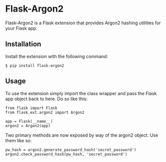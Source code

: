 # Flask-Argon2

Flask-Argon2 is a Flask extension that provides Argon2 hashing utilities for
your Flask app.

## Installation

Install the extension with the following command:

    $ pip install flask-argon2

## Usage

To use the extension simply import the class wrapper and pass the Flask app
object back to here. Do so like this:

    from flask import Flask
    from flask.ext.argon2 import Argon2

    app = Flask(__name__)
    argon2 = Argon2(app)

Two primary methods are now exposed by way of the argon2 object. Use
them like so:

    pw_hash = argon2.generate_password_hash('secret_password')
    argon2.check_password_hash(pw_hash, 'secret_password')
